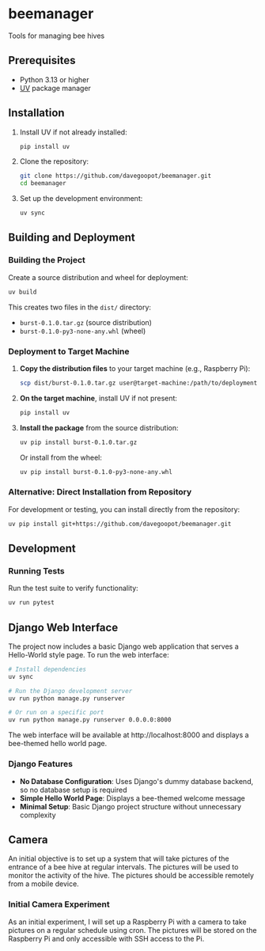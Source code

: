 # beemanager
Tools for managing bee hives

## Prerequisites

- Python 3.13 or higher
- [UV](https://docs.astral.sh/uv/) package manager

## Installation

1. Install UV if not already installed:
   ```bash
   pip install uv
   ```

2. Clone the repository:
   ```bash
   git clone https://github.com/davegoopot/beemanager.git
   cd beemanager
   ```

3. Set up the development environment:
   ```bash
   uv sync
   ```

## Building and Deployment

### Building the Project

Create a source distribution and wheel for deployment:

```bash
uv build
```

This creates two files in the `dist/` directory:
- `burst-0.1.0.tar.gz` (source distribution)
- `burst-0.1.0-py3-none-any.whl` (wheel)

### Deployment to Target Machine

1. **Copy the distribution files** to your target machine (e.g., Raspberry Pi):
   ```bash
   scp dist/burst-0.1.0.tar.gz user@target-machine:/path/to/deployment/
   ```

2. **On the target machine**, install UV if not present:
   ```bash
   pip install uv
   ```

3. **Install the package** from the source distribution:
   ```bash
   uv pip install burst-0.1.0.tar.gz
   ```

   Or install from the wheel:
   ```bash
   uv pip install burst-0.1.0-py3-none-any.whl
   ```

### Alternative: Direct Installation from Repository

For development or testing, you can install directly from the repository:

```bash
uv pip install git+https://github.com/davegoopot/beemanager.git
```

## Development

### Running Tests

Run the test suite to verify functionality:

```bash
uv run pytest
```

## Django Web Interface

The project now includes a basic Django web application that serves a Hello-World style page. To run the web interface:

```bash
# Install dependencies
uv sync

# Run the Django development server
uv run python manage.py runserver

# Or run on a specific port
uv run python manage.py runserver 0.0.0.0:8000
```

The web interface will be available at http://localhost:8000 and displays a bee-themed hello world page.

### Django Features

- **No Database Configuration**: Uses Django's dummy database backend, so no database setup is required
- **Simple Hello World Page**: Displays a bee-themed welcome message
- **Minimal Setup**: Basic Django project structure without unnecessary complexity

## Camera

An initial objective is to set up a system that will take pictures of the entrance of a bee hive at
regular intervals. The pictures will be used to monitor the activity of the hive. The pictures should
be accessible remotely from a mobile device.

### Initial Camera Experiment

As an initial experiment, I will set up a Raspberry Pi with a camera to take pictures on a regular
schedule using cron. The pictures will be stored on the Raspberry Pi and only accessible with SSH
access to the Pi.